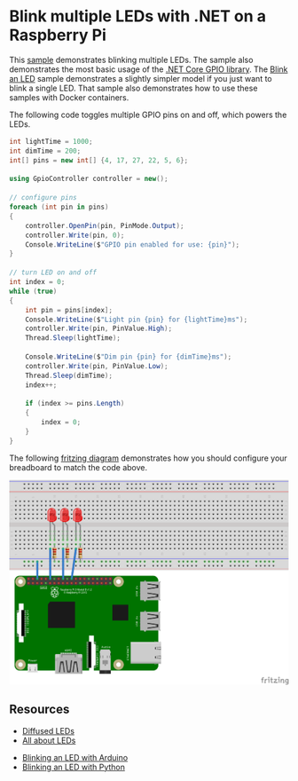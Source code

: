 # Blink multiple LEDs with .NET on a Raspberry Pi

This [sample](Program.cs) demonstrates blinking multiple LEDs. The sample also demonstrates the most basic usage of the [.NET Core GPIO library](https://www.nuget.org/packages/System.Device.Gpio). The [Blink an LED](../led-blink-multiple/README.md) sample demonstrates a slightly simpler model if you just want to blink a single LED. That sample also demonstrates how to use these samples with Docker containers.

The following code toggles multiple GPIO pins on and off, which powers the LEDs.

```csharp
int lightTime = 1000;
int dimTime = 200;
int[] pins = new int[] {4, 17, 27, 22, 5, 6};

using GpioController controller = new();

// configure pins
foreach (int pin in pins)
{
    controller.OpenPin(pin, PinMode.Output);
    controller.Write(pin, 0);
    Console.WriteLine($"GPIO pin enabled for use: {pin}");
}

// turn LED on and off
int index = 0;
while (true)
{
    int pin = pins[index];
    Console.WriteLine($"Light pin {pin} for {lightTime}ms");
    controller.Write(pin, PinValue.High);
    Thread.Sleep(lightTime);

    Console.WriteLine($"Dim pin {pin} for {dimTime}ms");
    controller.Write(pin, PinValue.Low);
    Thread.Sleep(dimTime);
    index++;

    if (index >= pins.Length)
    {
        index = 0;
    }
}

```

The following [fritzing diagram](rpi-led-multiple.fzz) demonstrates how you should configure your breadboard to match the code above.

![Raspberry Pi Breadboard diagram](rpi-led-multiple_bb.png)

## Resources

* [Diffused LEDs](https://www.adafruit.com/product/297)
* [All about LEDs](https://learn.adafruit.com/all-about-leds)
- [Blinking an LED with Arduino](https://learn.adafruit.com/adafruit-arduino-lesson-2-leds/blinking-the-led)
- [Blinking an LED with Python](https://learn.adafruit.com/blinking-an-led-with-beaglebone-black/writing-a-program)
